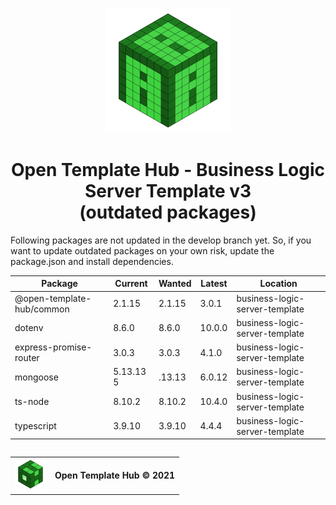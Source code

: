 <p align="center">
  <a href="https://opentemplatehub.com">
    <img src="https://raw.githubusercontent.com/open-template-hub/open-template-hub.github.io/master/assets/logo/server/business-logic-server-logo.png" alt="Logo" width=200>
  </a>
</p>


<h1 align="center">
Open Template Hub - Business Logic Server Template v3
  <br/>
(outdated packages)
</h1>

Following packages are not updated in the develop branch yet. So, if you want to update outdated packages on your own risk, update the package.json and install dependencies.

| Package                     | Current    | Wanted   | Latest   | Location |
| --- | --- | --- | --- | --- |
| @open-template-hub/common   |  2.1.15    | 2.1.15   |  3.0.1   | business-logic-server-template |
| dotenv                      |   8.6.0    |  8.6.0   | 10.0.0   | business-logic-server-template |
| express-promise-router      |   3.0.3    |  3.0.3   |  4.1.0   | business-logic-server-template |
| mongoose                    | 5.13.13  5 | .13.13   | 6.0.12   | business-logic-server-template |
| ts-node                     |  8.10.2    | 8.10.2   | 10.4.0   | business-logic-server-template |
| typescript                  |  3.9.10    | 3.9.10   |  4.4.4   | business-logic-server-template |

<table align="right"><tr><td><a href="https://opentemplatehub.com"><img src="https://raw.githubusercontent.com/open-template-hub/open-template-hub.github.io/master/assets/logo/brand-logo.png" width="50px" alt="oth"/></a></td><td><b>Open Template Hub © 2021</b></td></tr></table>

